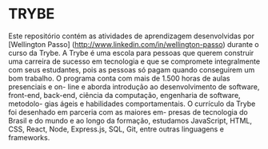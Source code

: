 # TRYBE

Este repositório contém as atividades de aprendizagem desenvolvidas por [Wellington Passo] (http://www.linkedin.com/in/wellington-passo) durante o curso da Trybe.
A Trybe é uma escola para pessoas que querem construir uma carreira de sucesso em tecnologia e que se compromete integralmente com seus estudantes, pois as pessoas só pagam quando conseguirem um bom trabalho. O programa conta com mais de 1.500 horas de aulas presenciais e on- line e aborda introdução ao desenvolvimento de software, front-end, back-end, ciência da computação, engenharia de software, metodolo- gias ágeis e habilidades comportamentais. O currículo da Trybe foi desenhado em parceria com as maiores em- presas de tecnologia do Brasil e do mundo e ao longo da formação, estudamos JavaScript, HTML, CSS, React, Node, Express.js, SQL, Git, entre outras linguagens e frameworks.
